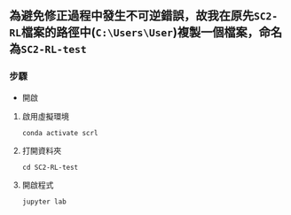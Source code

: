 ## 為避免修正過程中發生不可逆錯誤，故我在原先`SC2-RL`檔案的路徑中(`C:\Users\User`)複製一個檔案，命名為`SC2-RL-test`
### 步驟




* 開啟

1. 啟用虛擬環境
   ```
   conda activate scrl
   ```
   
2. 打開資料夾
   ```
   cd SC2-RL-test
   ```
   
3. 開啟程式
   ```
   jupyter lab
   ```
